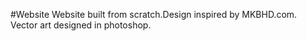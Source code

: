 #Website
Website built from scratch.Design inspired by MKBHD.com. 
Vector art designed in photoshop.